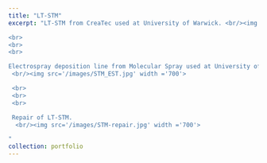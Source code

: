 ```yaml
---
title: "LT-STM"
excerpt: "LT-STM from CreaTec used at University of Warwick. <br/><img src='/images/STMWarwick.jpg' width ='700'>

<br>
<br>
<br>

Electrospray deposition line from Molecular Spray used at University of Warwick.
 <br/><img src='/images/STM_EST.jpg' width ='700'>

 <br>
 <br>
 <br>

 Repair of LT-STM.
  <br/><img src='/images/STM-repair.jpg' width ='700'>

"
collection: portfolio
---
```


<!-- This is an item in your portfolio. It can be have images or nice text. If you name the file .md, it will be parsed as markdown. If you name the file .html, it will be parsed as HTML. -->
